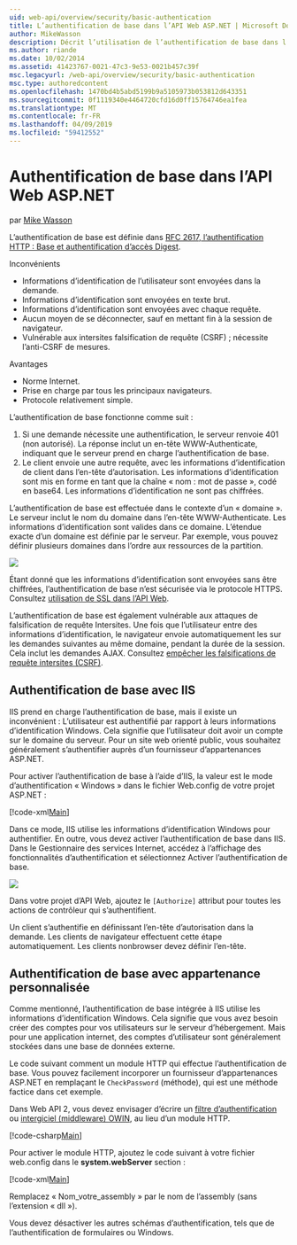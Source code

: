 ```yaml
---
uid: web-api/overview/security/basic-authentication
title: L’authentification de base dans l’API Web ASP.NET | Microsoft Docs
author: MikeWasson
description: Décrit l’utilisation de l’authentification de base dans l’API Web ASP.NET.
ms.author: riande
ms.date: 10/02/2014
ms.assetid: 41423767-0021-47c3-9e53-0021b457c39f
msc.legacyurl: /web-api/overview/security/basic-authentication
msc.type: authoredcontent
ms.openlocfilehash: 1470bd4b5abd5199b9a5105973b053812d643351
ms.sourcegitcommit: 0f1119340e4464720cfd16d0ff15764746ea1fea
ms.translationtype: MT
ms.contentlocale: fr-FR
ms.lasthandoff: 04/09/2019
ms.locfileid: "59412552"
---
```

# <a name="basic-authentication-in-aspnet-web-api"></a>Authentification de base dans l’API Web ASP.NET

par [Mike Wasson](https://github.com/MikeWasson)

L’authentification de base est définie dans [RFC 2617, l’authentification HTTP : Base et authentification d’accès Digest](http://www.ietf.org/rfc/rfc2617.txt).

Inconvénients

- Informations d’identification de l’utilisateur sont envoyées dans la demande.
- Informations d’identification sont envoyées en texte brut.
- Informations d’identification sont envoyées avec chaque requête.
- Aucun moyen de se déconnecter, sauf en mettant fin à la session de navigateur.
- Vulnérable aux intersites falsification de requête (CSRF) ; nécessite l’anti-CSRF de mesures.

Avantages

- Norme Internet.
- Prise en charge par tous les principaux navigateurs.
- Protocole relativement simple.

L’authentification de base fonctionne comme suit :

1. Si une demande nécessite une authentification, le serveur renvoie 401 (non autorisé). La réponse inclut un en-tête WWW-Authenticate, indiquant que le serveur prend en charge l’authentification de base.
2. Le client envoie une autre requête, avec les informations d’identification de client dans l’en-tête d’autorisation. Les informations d’identification sont mis en forme en tant que la chaîne « nom : mot de passe », codé en base64. Les informations d’identification ne sont pas chiffrées.

L’authentification de base est effectuée dans le contexte d’un « domaine ». Le serveur inclut le nom du domaine dans l’en-tête WWW-Authenticate. Les informations d’identification sont valides dans ce domaine. L’étendue exacte d’un domaine est définie par le serveur. Par exemple, vous pouvez définir plusieurs domaines dans l’ordre aux ressources de la partition.

![](basic-authentication/_static/image1.png)

Étant donné que les informations d’identification sont envoyées sans être chiffrées, l’authentification de base n’est sécurisée via le protocole HTTPS. Consultez [utilisation de SSL dans l’API Web](working-with-ssl-in-web-api.md).

L’authentification de base est également vulnérable aux attaques de falsification de requête Intersites. Une fois que l’utilisateur entre des informations d’identification, le navigateur envoie automatiquement les sur les demandes suivantes au même domaine, pendant la durée de la session. Cela inclut les demandes AJAX. Consultez [empêcher les falsifications de requête intersites (CSRF)](preventing-cross-site-request-forgery-csrf-attacks.md).

## <a name="basic-authentication-with-iis"></a>Authentification de base avec IIS

IIS prend en charge l’authentification de base, mais il existe un inconvénient : L’utilisateur est authentifié par rapport à leurs informations d’identification Windows. Cela signifie que l’utilisateur doit avoir un compte sur le domaine du serveur. Pour un site web orienté public, vous souhaitez généralement s’authentifier auprès d’un fournisseur d’appartenances ASP.NET.

Pour activer l’authentification de base à l’aide d’IIS, la valeur est le mode d’authentification « Windows » dans le fichier Web.config de votre projet ASP.NET :

[!code-xml[Main](basic-authentication/samples/sample1.xml)]

Dans ce mode, IIS utilise les informations d’identification Windows pour authentifier. En outre, vous devez activer l’authentification de base dans IIS. Dans le Gestionnaire des services Internet, accédez à l’affichage des fonctionnalités d’authentification et sélectionnez Activer l’authentification de base.

![](basic-authentication/_static/image2.png)

Dans votre projet d’API Web, ajoutez le `[Authorize]` attribut pour toutes les actions de contrôleur qui s’authentifient.

Un client s’authentifie en définissant l’en-tête d’autorisation dans la demande. Les clients de navigateur effectuent cette étape automatiquement. Les clients nonbrowser devez définir l’en-tête.

## <a name="basic-authentication-with-custom-membership"></a>Authentification de base avec appartenance personnalisée

Comme mentionné, l’authentification de base intégrée à IIS utilise les informations d’identification Windows. Cela signifie que vous avez besoin créer des comptes pour vos utilisateurs sur le serveur d’hébergement. Mais pour une application internet, des comptes d’utilisateur sont généralement stockées dans une base de données externe.

Le code suivant comment un module HTTP qui effectue l’authentification de base. Vous pouvez facilement incorporer un fournisseur d’appartenances ASP.NET en remplaçant le `CheckPassword` (méthode), qui est une méthode factice dans cet exemple.

Dans Web API 2, vous devez envisager d’écrire un [filtre d’authentification](authentication-filters.md) ou [intergiciel (middleware) OWIN](../../../aspnet/overview/owin-and-katana/index.md), au lieu d’un module HTTP.

[!code-csharp[Main](basic-authentication/samples/sample2.cs)]

Pour activer le module HTTP, ajoutez le code suivant à votre fichier web.config dans le **system.webServer** section :

[!code-xml[Main](basic-authentication/samples/sample3.xml?highlight=4)]

Remplacez « Nom_votre_assembly » par le nom de l’assembly (sans l’extension « dll »).

Vous devez désactiver les autres schémas d’authentification, tels que de l’authentification de formulaires ou Windows.
